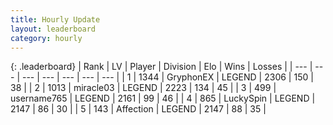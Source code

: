 ```yaml
---
title: Hourly Update
layout: leaderboard
category: hourly
---
```


{: .leaderboard}
| Rank | LV | Player | Division | Elo | Wins | Losses |
| --- | --- | --- | --- | --- | --- | --- |
| <span data-change="0">1</span> | 1344 | <span title="ID: 315148">GryphonEX</span> | LEGEND | <span data-change="3">2306</span> | <span data-change="1">150</span> | <span data-change="0">38</span> |
| <span data-change="0">2</span> | 1013 | <span title="ID: 416373">miracle03</span> | LEGEND | <span data-change="0">2223</span> | <span data-change="0">134</span> | <span data-change="0">45</span> |
| <span data-change="0">3</span> | 499 | <span title="ID: 188640">username765</span> | LEGEND | <span data-change="7">2161</span> | <span data-change="1">99</span> | <span data-change="0">46</span> |
| <span data-change="0">4</span> | 865 | <span title="ID: 498412">LuckySpin</span> | LEGEND | <span data-change="0">2147</span> | <span data-change="0">86</span> | <span data-change="0">30</span> |
| <span data-change="0">5</span> | 143 | <span title="ID: 573202">Affection</span> | LEGEND | <span data-change="0">2147</span> | <span data-change="0">88</span> | <span data-change="0">35</span> |
